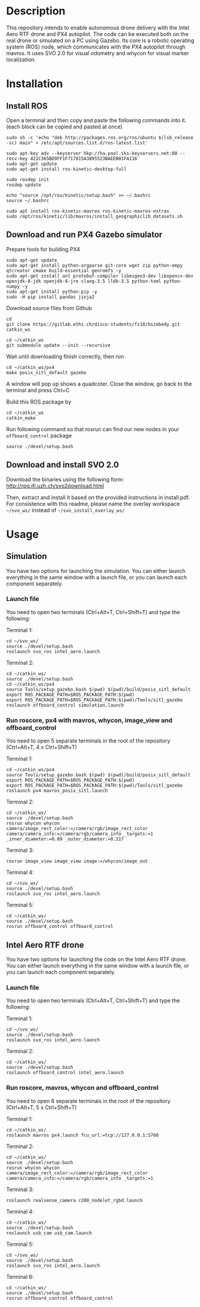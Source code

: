# Description

This repository intends to enable autonomous drone delivery with the Intel Aero RTF drone and PX4 autopilot. The code can be executed both on the real drone or simulated on a PC using Gazebo.
Its core is a robotic operating system (ROS) node, which communicates with the PX4 autopilot through mavros. It uses SVO 2.0 for visual odometry and whycon for visual marker localization.

# Installation
## Install ROS
Open a terminal and then copy and paste the following commands into it. (each block can be copied and pasted at once)
```
sudo sh -c 'echo "deb http://packages.ros.org/ros/ubuntu $(lsb_release -sc) main" > /etc/apt/sources.list.d/ros-latest.list'
```
```
sudo apt-key adv --keyserver hkp://ha.pool.sks-keyservers.net:80 --recv-key 421C365BD9FF1F717815A3895523BAEEB01FA116
sudo apt-get update
sudo apt-get install ros-kinetic-desktop-full
```
```
sudo rosdep init
rosdep update
```
```
echo "source /opt/ros/kinetic/setup.bash" >> ~/.bashrc
source ~/.bashrc
```
```
sudo apt install ros-kinetic-mavros ros-kinetic-mavros-extras
sudo /opt/ros/kinetic/lib/mavros/install_geographiclib_datasets.sh
```

## Download and run PX4 Gazebo simulator
Prepare tools for building PX4
```
sudo apt-get update
sudo apt-get install python-argparse git-core wget zip python-empy qtcreator cmake build-essential genromfs -y
sudo apt-get install ant protobuf-compiler libeigen3-dev libopencv-dev openjdk-8-jdk openjdk-8-jre clang-3.5 lldb-3.5 python-toml python-numpy -y
sudo apt-get install python-pip -y
sudo -H pip install pandas jinja2
```
Download source files from Github
```
cd
git clone https://gitlab.ethz.ch/disco-students/fs18/bszebedy.git catkin_ws
```
```
cd ~/catkin_ws
git submodule update --init --recursive
```
Wait until downloading finish correctly, then run
```
cd ~/catkin_ws/px4
make posix_sitl_default gazebo
```
A window will pop up shows a quadcoter. Close the window, go back to the terminal and press Ctrl+C

Build this ROS package by
```
cd ~/catkin_ws
catkin_make
```
Run following command so that rosrun can find our new nodes in your ```offboard_control``` package
```
source ./devel/setup.bash
```
## Download and install SVO 2.0
Download the binaries using the following form: http://rpg.ifi.uzh.ch/svo2download.html

Then, extract and install it based on the provided instructions in install.pdf. For consistence with this readme, please name the overlay workspace `~/svo_ws/` instead of `~/svo_install_overlay_ws/`

# Usage
## Simulation
You have two options for launching the simulation. You can either launch everything in the same window with a launch file, or you can launch each component separately.

### Launch file
You need to open two terminals (Ctrl+Alt+T, Ctrl+Shift+T) and type the following:

Terminal 1:
```
cd ~/svo_ws/
source ./devel/setup.bash
roslaunch svo_ros intel_aero.launch
```
Terminal 2:
```
cd ~/catkin_ws/
source ./devel/setup.bash
cd ~/catkin_ws/px4
source Tools/setup_gazebo.bash $(pwd) $(pwd)/build/posix_sitl_default
export ROS_PACKAGE_PATH=$ROS_PACKAGE_PATH:$(pwd)
export ROS_PACKAGE_PATH=$ROS_PACKAGE_PATH:$(pwd)/Tools/sitl_gazebo
roslaunch offboard_control simulation.launch
```

### Run roscore, px4 with mavros, whycon, image_view and offboard_control
You need to open 5 separate terminals in the root of the repository (Ctrl+Alt+T, 4 x Ctrl+Shift+T)


Terminal 1:
```
cd ~/catkin_ws/px4
source Tools/setup_gazebo.bash $(pwd) $(pwd)/build/posix_sitl_default
export ROS_PACKAGE_PATH=$ROS_PACKAGE_PATH:$(pwd)
export ROS_PACKAGE_PATH=$ROS_PACKAGE_PATH:$(pwd)/Tools/sitl_gazebo
roslaunch px4 mavros_posix_sitl.launch
```
Terminal 2:
```
cd ~/catkin_ws/
source ./devel/setup.bash
rosrun whycon whycon camera/image_rect_color:=/camera/rgb/image_rect_color camera/camera_info:=/camera/rgb/camera_info _targets:=1 _inner_diameter:=0.09 _outer_diameter:=0.217
```
Terminal 3:
```
rosrun image_view image_view image:=/whycon/image_out
```
Terminal 4:
```
cd ~/svo_ws/
source ./devel/setup.bash
roslaunch svo_ros intel_aero.launch
```
Terminal 5:
```
cd ~/catkin_ws/
source ./devel/setup.bash
rosrun offboard_control offboard_control
```
## Intel Aero RTF drone
You have two options for launching the code on the Intel Aero RTF drone. You can either launch everything in the same window with a launch file, or you can launch each component separately.

### Launch file
You need to open two terminals (Ctrl+Alt+T, Ctrl+Shift+T) and type the following:


Terminal 1:
```
cd ~/svo_ws/
source ./devel/setup.bash
roslaunch svo_ros intel_aero.launch
```
Terminal 2:
```
cd ~/catkin_ws/
source ./devel/setup.bash
roslaunch offboard_control intel_aero.launch
```

### Run roscore, mavros, whycon and offboard_control
You need to open 6 separate terminals in the root of the repository (Ctrl+Alt+T, 5 x Ctrl+Shift+T)


Terminal 1:
```
cd ~/catkin_ws/
roslaunch mavros px4.launch fcu_url:=tcp://127.0.0.1:5760
```
Terminal 2:
```
cd ~/catkin_ws/
source ./devel/setup.bash
rosrun whycon whycon camera/image_rect_color:=/camera/rgb/image_rect_color camera/camera_info:=/camera/rgb/camera_info _targets:=1
```
Terminal 3:
```
roslaunch realsense_camera r200_nodelet_rgbd.launch
```
Terminal 4:
```
cd ~/catkin_ws/
source ./devel/setup.bash
roslaunch usb_cam usb_cam.launch
```
Terminal 5:
```
cd ~/svo_ws/
source ./devel/setup.bash
roslaunch svo_ros intel_aero.launch
```
Terminal 6:
```
cd ~/catkin_ws/
source ./devel/setup.bash
rosrun offboard_control offboard_control
```
